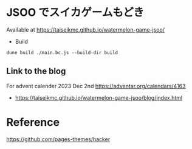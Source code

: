 # JSOO でスイカゲームもどき

Available at https://taiseikmc.github.io/watermelon-game-jsoo/

- Build

`dune build ./main.bc.js --build-dir build`

## Link to the blog
For advent calender 2023 Dec 2nd https://adventar.org/calendars/4163
- https://taiseikmc.github.io/watermelon-game-jsoo/blog/index.html

# Reference

https://github.com/pages-themes/hacker
